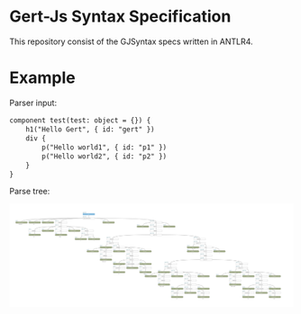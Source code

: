 # Gert-Js Syntax Specification

This repository consist of the GJSyntax specs written in ANTLR4. 


# Example

Parser input:
```
component test(test: object = {}) {
    h1("Hello Gert", { id: "gert" })
    div {
        p("Hello world1", { id: "p1" })
        p("Hello world2", { id: "p2" })        
    }
}
```

Parse tree:  

<img src="./res/GJSyntax.parse-tree.jpg">
